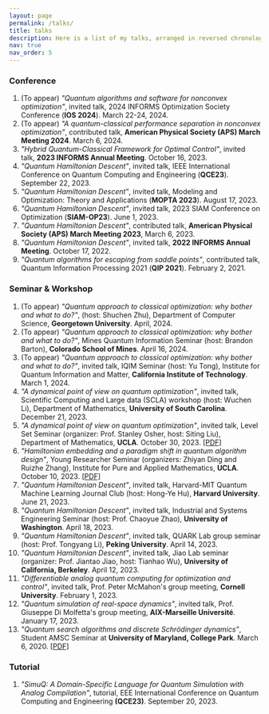 ```yaml
---
layout: page
permalink: /talks/
title: talks
description: Here is a list of my talks, arranged in reversed chronological order.
nav: true
nav_order: 5
---
```


### Conference
1. (To appear) *"Quantum algorithms and software for nonconvex optimization"*, invited talk, 2024 INFORMS Optimization Society Conference (**IOS 2024**). March 22-24, 2024.
2. (To appear) *"A quantum-classical performance separation in nonconvex optimization"*, contributed talk, **American Physical Society (APS) March Meeting 2024**. March 6, 2024.
3. *"Hybrid Quantum-Classical Framework for Optimal Control"*, invited talk, **2023 INFORMS Annual Meeting**. October 16, 2023.
4. *"Quantum Hamiltonian Descent"*, invited talk, IEEE International Conference on Quantum Computing and Engineering (**QCE23**). September 22, 2023.
5. *"Quantum Hamiltonian Descent"*, invited talk, Modeling and Optimization: Theory and Applications (**MOPTA 2023**). August 17, 2023.
6. *"Quantum Hamiltonian Descent"*, invited talk, 2023 SIAM Conference on Optimization (**SIAM-OP23**). June 1, 2023.
7. *"Quantum Hamiltonian Descent"*, contributed talk, **American Physical Society (APS) March Meeting 2023**, March 6, 2023.
8. *"Quantum Hamiltonian Descent"*, invited talk, **2022 INFORMS Annual Meeting**. October 17, 2022.
9. *"Quantum algorithms for escaping from saddle points"*, contributed talk, Quantum Information Processing 2021 (**QIP 2021**). February 2, 2021.

### Seminar & Workshop
1. (To appear) *"Quantum approach to classical optimization: why bother and what to do?"*, (host: Shuchen Zhu), Department of Computer Science, **Georgetown University**. April, 2024.
2. (To appear) *"Quantum approach to classical optimization: why bother and what to do?"*, Mines Quantum Information Seminar (host: Brandon Barton), **Colorado School of Mines**. April 16, 2024.
3. (To appear) *"Quantum approach to classical optimization: why bother and what to do?"*, invited talk, IQIM Seminar (host: Yu Tong), Institute for Quantum Information and Matter, **California Institute of Technology**. March 1, 2024.
4. *"A dynamical point of view on quantum optimization"*, invited talk, Scientific Computing and Large data (SCLA) workshop (host: Wuchen Li), Department of Mathematics, **University of South Carolina**. December 21, 2023.
5. *"A dynamical point of view on quantum optimization"*, invited talk, Level Set Seminar (organizer: Prof. Stanley Osher, host: Siting Liu), Department of Mathematics, **UCLA**. October 30, 2023. [[PDF]](https://drive.google.com/file/d/181Jl10RFJUkk5-Gr7c-MC1QQPpTDPi_f/view?usp=sharing)
6. *"Hamiltonian embedding and a paradigm shift in quantum algorithm design"*, Young Researcher Seminar (organizers: Zhiyan Ding and Ruizhe Zhang), Institute for Pure and Applied Mathematics, **UCLA**. October 10, 2023. [[PDF]](https://drive.google.com/file/d/10xGoYIlYjUBOShlLYficUwZIIUj-kWgA/view?usp=sharing)
7. *"Quantum Hamiltonian Descent"*, invited talk, Harvard-MIT Quantum Machine Learning Journal Club (host: Hong-Ye Hu), **Harvard University**. June 21, 2023.
8. *"Quantum Hamiltonian Descent"*, invited talk, Industrial and Systems Engineering Seminar (host: Prof. Chaoyue Zhao), **University of Washington**. April 18, 2023.
9. *"Quantum Hamiltonian Descent"*, invited talk, QUARK Lab group seminar (host: Prof. Tongyang Li), **Peking University**. April 14, 2023.
10. *"Quantum Hamiltonian Descent"*, invited talk, Jiao Lab seminar (organizer: Prof. Jiantao Jiao, host: Tianhao Wu), **University of California, Berkeley**. April 12, 2023.
11. *"Differentiable analog quantum computing for optimization and control"*, invited talk, Prof. Peter McMahon's group meeting, **Cornell University**. February 1, 2023.
12. *"Quantum simulation of real-space dynamics"*, invited talk, Prof. Giuseppe Di Molfetta's group meeting, **AIX-Marseille Université**. January 17, 2023.
13. *"Quantum search algorithms and discrete Schrödinger dynamics"*, Student AMSC Seminar at **University of Maryland, College Park**. March 6, 2020. [[PDF]](https://drive.google.com/file/d/13M6osYI0eJZWEWIpasVzUSLWCinlC1ib/view?usp=sharing)

### Tutorial
1. *"SimuQ: A Domain-Specific Language for Quantum Simulation with Analog Compilation"*, tutorial, EEE International Conference on Quantum Computing and Engineering **(QCE23)**. September 20, 2023.